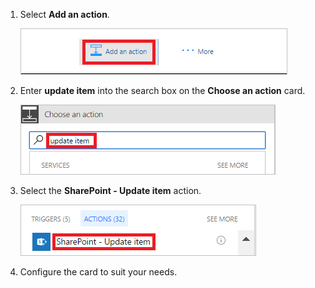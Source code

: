 1. Select **Add an action**.

     ![add action](../includes/media/modern-approvals/add-update-item-action.png)

1. Enter **update item** into the search box on the **Choose an action** card.

     ![search for update action](../includes/media/modern-approvals/search-update-item-rejected.png)

1. Select the **SharePoint - Update item** action.

     ![select update item](../includes/media/modern-approvals/select-update-item-no.png)

1. Configure the card to suit your needs.